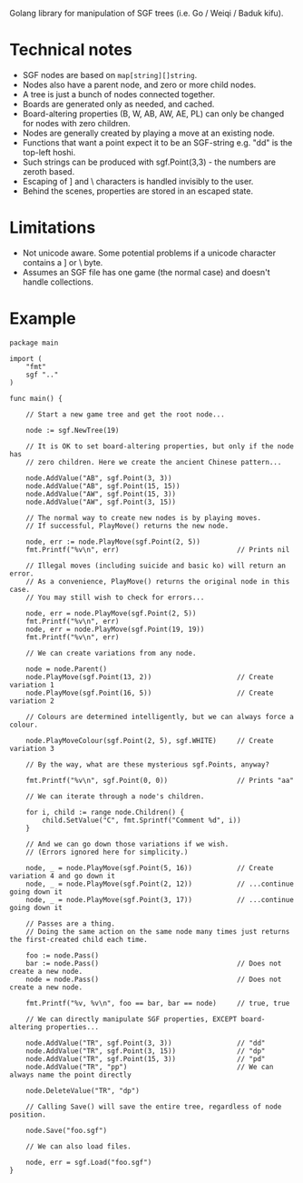 Golang library for manipulation of SGF trees (i.e. Go / Weiqi / Baduk kifu).

# Technical notes

* SGF nodes are based on `map[string][]string`.
* Nodes also have a parent node, and zero or more child nodes.
* A tree is just a bunch of nodes connected together.
* Boards are generated only as needed, and cached.
* Board-altering properties (B, W, AB, AW, AE, PL) can only be changed for nodes with zero children.
* Nodes are generally created by playing a move at an existing node.
* Functions that want a point expect it to be an SGF-string e.g. "dd" is the top-left hoshi.
* Such strings can be produced with sgf.Point(3,3) - the numbers are zeroth based.
* Escaping of ] and \ characters is handled invisibly to the user.
* Behind the scenes, properties are stored in an escaped state.

# Limitations

* Not unicode aware. Some potential problems if a unicode character contains a ] or \ byte.
* Assumes an SGF file has one game (the normal case) and doesn't handle collections.

# Example

```golang
package main

import (
	"fmt"
	sgf ".."
)

func main() {

	// Start a new game tree and get the root node...

	node := sgf.NewTree(19)

	// It is OK to set board-altering properties, but only if the node has
	// zero children. Here we create the ancient Chinese pattern...

	node.AddValue("AB", sgf.Point(3, 3))
	node.AddValue("AB", sgf.Point(15, 15))
	node.AddValue("AW", sgf.Point(15, 3))
	node.AddValue("AW", sgf.Point(3, 15))

	// The normal way to create new nodes is by playing moves.
	// If successful, PlayMove() returns the new node.

	node, err := node.PlayMove(sgf.Point(2, 5))
	fmt.Printf("%v\n", err)								// Prints nil

	// Illegal moves (including suicide and basic ko) will return an error.
	// As a convenience, PlayMove() returns the original node in this case.
	// You may still wish to check for errors...

	node, err = node.PlayMove(sgf.Point(2, 5))
	fmt.Printf("%v\n", err)
	node, err = node.PlayMove(sgf.Point(19, 19))
	fmt.Printf("%v\n", err)

	// We can create variations from any node.

	node = node.Parent()
	node.PlayMove(sgf.Point(13, 2))						// Create variation 1
	node.PlayMove(sgf.Point(16, 5))						// Create variation 2

	// Colours are determined intelligently, but we can always force a colour.

	node.PlayMoveColour(sgf.Point(2, 5), sgf.WHITE)		// Create variation 3

	// By the way, what are these mysterious sgf.Points, anyway?

	fmt.Printf("%v\n", sgf.Point(0, 0))					// Prints "aa"

	// We can iterate through a node's children.

	for i, child := range node.Children() {
		child.SetValue("C", fmt.Sprintf("Comment %d", i))
	}

	// And we can go down those variations if we wish.
	// (Errors ignored here for simplicity.)

	node, _ = node.PlayMove(sgf.Point(5, 16))			// Create variation 4 and go down it
	node, _ = node.PlayMove(sgf.Point(2, 12))			// ...continue going down it
	node, _ = node.PlayMove(sgf.Point(3, 17))			// ...continue going down it

	// Passes are a thing.
	// Doing the same action on the same node many times just returns the first-created child each time.

	foo := node.Pass()
	bar := node.Pass()									// Does not create a new node.
	node = node.Pass()									// Does not create a new node.

	fmt.Printf("%v, %v\n", foo == bar, bar == node)		// true, true

	// We can directly manipulate SGF properties, EXCEPT board-altering properties...

	node.AddValue("TR", sgf.Point(3, 3))				// "dd"
	node.AddValue("TR", sgf.Point(3, 15))				// "dp"
	node.AddValue("TR", sgf.Point(15, 3))				// "pd"
	node.AddValue("TR", "pp")							// We can always name the point directly

	node.DeleteValue("TR", "dp")

	// Calling Save() will save the entire tree, regardless of node position.

	node.Save("foo.sgf")

	// We can also load files.

	node, err = sgf.Load("foo.sgf")
}
```
